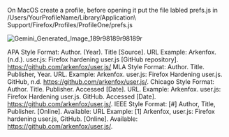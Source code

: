 On MacOS create a profile, before opening it put the file labled prefs.js in /Users/YourProfileName/Library/Application\ Support/Firefox/Profiles/ProfileOne/prefs.js 




![Gemini_Generated_Image_189r98189r98189r](https://github.com/user-attachments/assets/9b3a4880-aade-47b9-809c-928518ab60f2)





APA Style
Format: Author. (Year). Title [Source]. URL
Example: Arkenfox. (n.d.). user.js: Firefox hardening user.js [GitHub repository]. https://github.com/arkenfox/user.js/
MLA Style
Format: Author. Title. Publisher, Year. URL.
Example: Arkenfox. user.js: Firefox Hardening user.js. GitHub, n.d. https://github.com/arkenfox/user.js/.
Chicago Style
Format: Author. Title. Publisher. Accessed [Date]. URL.
Example: Arkenfox. user.js: Firefox Hardening user.js. GitHub. Accessed [Date]. https://github.com/arkenfox/user.js/.
IEEE Style
Format: [#] Author, Title, Publisher. [Online]. Available: URL
Example: [1] Arkenfox, user.js: Firefox hardening user.js, GitHub. [Online]. Available: https://github.com/arkenfox/user.js/.
